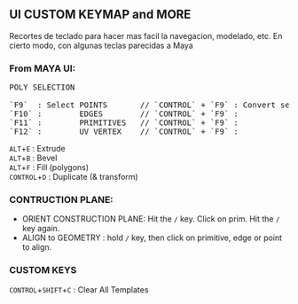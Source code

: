 ## UI CUSTOM KEYMAP and MORE   

Recortes de teclado para hacer mas facil la navegacion, modelado, etc. En cierto modo, con algunas teclas parecidas a Maya

### From MAYA UI:
<pre>
POLY SELECTION
  
`F9`  : Select POINTS       // `CONTROL` + `F9` : Convert selection to POINTS   
`F10` :        EDGES        // `CONTROL` + `F9` :                      EDGES   
`F11` :        PRIMITIVES   // `CONTROL` + `F9` :                      PRIMITIVES   
`F12` :        UV VERTEX    // `CONTROL` + `F9` :                      VERTEX   
</pre>

`ALT`+`E` : Extrude   
`ALT`+`B` : Bevel   
`ALT`+`F` : Fill (polygons)   
`CONTROL`+`D` : Duplicate (& transform)   

### CONTRUCTION PLANE:

- ORIENT CONSTRUCTION PLANE: Hit the `/` key. Click on prim. Hit the `/` key again. 
- ALIGN to GEOMETRY : hold `/` key, then click on primitive, edge or point to align.

### CUSTOM KEYS

`CONTROL`+`SHIFT`+`C` : Clear All Templates    

